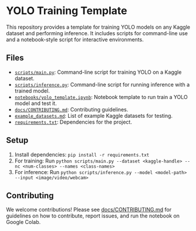 # YOLO Training Template

This repository provides a template for training YOLO models on any Kaggle dataset and performing inference. It includes scripts for command-line use and a notebook-style script for interactive environments.

## Files

- [`scripts/main.py`](scripts/main.py): Command-line script for training YOLO on a Kaggle dataset.
- [`scripts/inference.py`](scripts/inference.py): Command-line script for running inference with a trained model.
- [`notebooks/yolo_template.ipynb`](notebooks/yolo_template.ipynb): Notebook template to run train a YOLO model and test it.
- [`docs/CONTRIBUTING.md`](docs/CONTRIBUTING.md): Contributing guidelines.
- [`example_datasets.md`](example_datasets.md): List of example Kaggle datasets for testing.
- [`requirements.txt`](requirements.txt): Dependencies for the project.

## Setup

1. Install dependencies: `pip install -r requirements.txt`
2. For training: Run `python scripts/main.py --dataset <kaggle-handle> --nc <num-classes> --names <class-names>`
3. For inference: Run `python scripts/inference.py --model <model-path> --input <image/video/webcam>`

## Contributing

We welcome contributions! Please see [docs/CONTRIBUTING.md](docs/CONTRIBUTING.md) for guidelines on how to contribute, report issues, and run the notebook on Google Colab.

